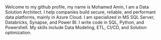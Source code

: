 Welcome to my github profile, my name is Mohamed Amin, I am a Data Solution Architect. I help companies build secure, reliable, and performant data platforms, mainly in Azure Cloud. I am specialized in MS SQL Server, Databricks, Synapse, and Power BI. I write code in SQL, Python, and Powershell. My skills include Data Modeling, ETL, CI/CD, and Solution optimization.
